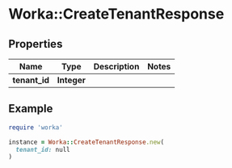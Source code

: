 # Worka::CreateTenantResponse

## Properties

| Name | Type | Description | Notes |
| ---- | ---- | ----------- | ----- |
| **tenant_id** | **Integer** |  |  |

## Example

```ruby
require 'worka'

instance = Worka::CreateTenantResponse.new(
  tenant_id: null
)
```


